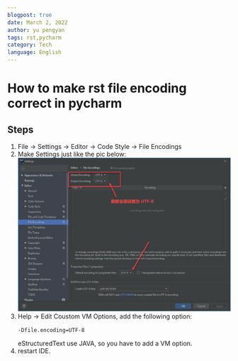 ```yaml
---
blogpost: true
date: March 2, 2022
author: yu pengyan
tags: rst,pycharm
category: Tech
language: English
---
```


# How to make rst file encoding correct in pycharm

## Steps
1. File -> Settings -> Editor -> Code Style -> File Encodings
2. Make Settings just like the pic below:  
![How to make rst file encoding correct in pycharm](pycharm_rst_file_encoding.png)
3. Help -> Edit Coustom VM Options, add the following option:
    ```text
    -Dfile.encoding=UTF-8
    ```
   eStructuredText use JAVA, so you have to add a VM option.
4. restart IDE.  



